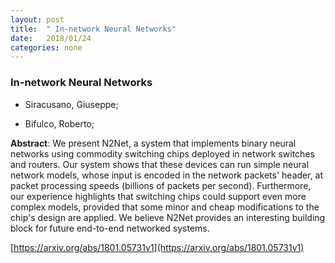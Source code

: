 ```yaml
---
layout: post
title:  " In-network Neural Networks"
date:   2018/01/24
categories: none
---
```




### In-network Neural Networks



* Siracusano, Giuseppe; 

* Bifulco, Roberto; 





**Abstract**:  We present N2Net, a system that implements binary neural networks using commodity switching chips deployed in network switches and routers. Our system shows that these devices can run simple neural network models, whose input is encoded in the network packets&#39; header, at packet processing speeds (billions of packets per second). Furthermore, our experience highlights that switching chips could support even more complex models, provided that some minor and cheap modifications to the chip&#39;s design are applied. We believe N2Net provides an interesting building block for future end-to-end networked systems. 



 [https://arxiv.org/abs/1801.05731v1](https://arxiv.org/abs/1801.05731v1) 

